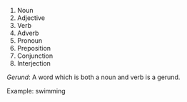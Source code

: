 1. Noun
2. Adjective
3. Verb
4. Adverb
5. Pronoun
6. Preposition
7. Conjunction
8. Interjection



*Gerund*:  A word which is both a noun and verb is a gerund.

Example:  swimming
